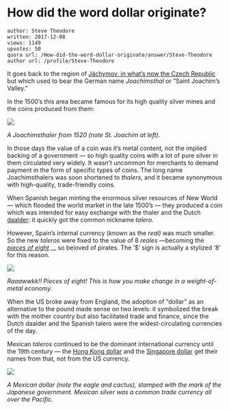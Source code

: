 # How did the word dollar originate?

	author: Steve Theodore
	written: 2017-12-08
	views: 1149
	upvotes: 50
	quora url: /How-did-the-word-dollar-originate/answer/Steve-Theodore
	author url: /profile/Steve-Theodore


It goes back to the region of [Jáchymov, in what’s now the Czech Republic](https://en.wikipedia.org/wiki/J%C3%A1chymov) but which used to bear the German name _Joachimsthal_ or “Saint Joachim’s Valley.”

In the 1500’s this area became famous for its high quality silver mines and the coins produced from them:

![](https://qph.fs.quoracdn.net/main-qimg-644f2f1200d27a325445f679646b28c8-c)

_A Joachimsthaler from 1520 (note St. Joachim at left)._ 

In those days the value of a coin was it’s metal content, not the implied backing of a government — so high quality coins with a lot of pure silver in them circulated very widely. It wasn’t uncommon for merchants to demand payment in the form of specific types of coins. The long name Joachimsthalers was soon shortened to _thalers,_ and it became synonymous with high-quality, trade-friendly coins.

When Spanish began minting the enormous silver resources of New World — which flooded the world market in the late 1500’s — they produced a coin which was intended for easy exchange with the thaler and the Dutch [daalder](https://en.wikipedia.org/wiki/Thaler#Dutch_daalder): it quickly got the common nickname _talero._ 

However, Spain’s internal currency (known as the _real)_ was much smaller. So the new _taleros_  were fixed to the value of 8 _reales_ —becoming the _[pieces of eight](https://en.wikipedia.org/wiki/Spanish_dollar)_ __ so beloved of pirates. The ‘$’ sign is actually a stylized ‘8’ for this reason.

![](https://qph.fs.quoracdn.net/main-qimg-4abe3400f2a78c5300857de7d862c2b2)

_Raaawwkk!! Pieces of eight! This is how you make change in a weight-of-metal economy._ 

When the US broke away from England, the adoption of “dollar” as an alternative to the pound made sense on two levels: it symbolized the break with the mother country but also facilitated trade and finance, since the Dutch daalder and the Spanish talero were the widest-circulating currencies of the day.

Mexican _taleros_ continued to be the dominant international currency until the 19th century — the [Hong Kong dollar](https://en.wikipedia.org/wiki/Hong_Kong_dollar) and the [Singapore dollar](https://en.wikipedia.org/wiki/Straits_dollar) get their names from that, not from the US currency.

![](https://qph.fs.quoracdn.net/main-qimg-17061e1a0378b76e77c7dcf13116d8a1)

_A Mexican dollar (note the eagle and cactus), stamped with the mark of the Japanese government. Mexican silver was a common trade currency all over the Pacific._ 


